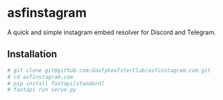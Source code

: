# asfinstagram

A quick and simple instagram embed resolver for Discord and Telegram.

## Installation

```bash
# git clone git@github.com:GoofyGoofsterClub/asfinstagram.com.git
# cd asfinstagram.com
# pip install fastapi[standard]
# fastapi run serve.py
```